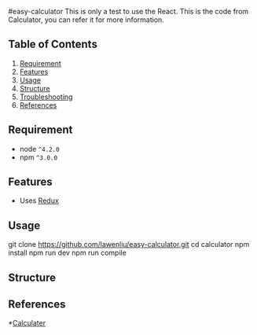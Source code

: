 #easy-calculator
This is only a test to use the React. This is the code from Calculator, you can refer it for more information. 





Table of Contents
-----------------
1. [Requirement](#requirements)
1. [Features](#features)
1. [Usage](#usage)
1. [Structure](#structure)
1. [Troubleshooting](#troubleshooting)
1. [References](#references)


Requirement
-----------

* node `^4.2.0`
* npm `^3.0.0`


Features
--------

* Uses [Redux](Redux.js.org)


Usage
-----

git clone https://github.com/lawenliu/easy-calculator.git
cd calculator
npm install
npm run dev
npm run compile

Structure
---------


References
----------

*[Calculater](https://github.com/panayi/calculator)
